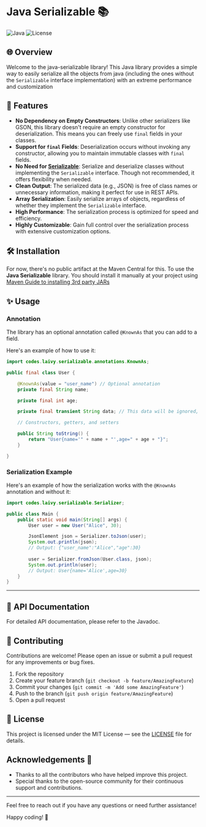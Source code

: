 # Java Serializable 📚

![Java](https://img.shields.io/badge/Java-ED8B00?style=for-the-badge&logo=java&logoColor=white)
![License](https://img.shields.io/github/license/ItsLaivy/java-serializable?style=for-the-badge)

## 🌐 Overview

Welcome to the java-serializable library!
This Java library provides a simple way to easily serialize all the objects from java
(including the ones without the `Serializable` interface implementation) with an extreme performance and customization

## 🚀 Features

- **No Dependency on Empty Constructors**: Unlike other serializers like GSON, this library doesn't require an empty constructor for deserialization. This means you can freely use `final` fields in your classes.
- **Support for `final` Fields**: Deserialization occurs without invoking any constructor, allowing you to maintain immutable classes with `final` fields.
- **No Need for [Serializable](https://docs.oracle.com/javase/7/docs/api/java/io/Serializable.html)**: Serialize and deserialize classes without implementing the `Serializable` interface. Though not recommended, it offers flexibility when needed.
- **Clean Output**: The serialized data (e.g., JSON) is free of class names or unnecessary information, making it perfect for use in REST APIs.
- **Array Serialization**: Easily serialize arrays of objects, regardless of whether they implement the `Serializable` interface.
- **High Performance**: The serialization process is optimized for speed and efficiency.
- **Highly Customizable**: Gain full control over the serialization process with extensive customization options.

## 🛠️ Installation

For now, there's no public artifact at the Maven Central for this.
To use the **Java Serializable** library.
You should install it manually at your project
using [Maven Guide to installing 3rd party JARs](https://maven.apache.org/guides/mini/guide-3rd-party-jars-local.html)

## ✨ Usage
### Annotation
The library has an optional annotation called `@KnownAs` that you can add to a field.

Here's an example of how to use it:

```java
import codes.laivy.serializable.annotations.KnownAs;

public final class User {

    @KnownAs(value = "user_name") // Optional annotation
    private final String name;

    private final int age;

    private final transient String data; // This data will be ignored, it's transient!

    // Constructors, getters, and setters

    public String toString() {
        return "User{name='" + name + "',age=" + age + "}";
    }

}
```

### Serialization Example
Here's an example of how the serialization works with the `@KnownAs` annotation and without it:

```java
import codes.laivy.serializable.Serializer;

public class Main {
    public static void main(String[] args) {
        User user = new User("Alice", 30);

        JsonElement json = Serializer.toJson(user);
        System.out.println(json);
        // Output: {"user_name":"Alice","age":30}
        
        user = Serializer.fromJson(User.class, json);
        System.out.println(user);
        // Output: User{name='Alice',age=30}
    }
}
```

<hr>

## 📜 API Documentation
For detailed API documentation, please refer to the Javadoc.

## 🤝 Contributing

Contributions are welcome! Please open an issue or submit a pull request for any improvements or bug fixes.

1. Fork the repository
2. Create your feature branch (`git checkout -b feature/AmazingFeature`)
3. Commit your changes (`git commit -m 'Add some AmazingFeature'`)
4. Push to the branch (`git push origin feature/AmazingFeature`)
5. Open a pull request

## 📄 License

This project is licensed under the MIT License — see the [LICENSE](LICENSE) file for details.

## Acknowledgements 🙏

- Thanks to all the contributors who have helped improve this project.
- Special thanks to the open-source community for their continuous support and contributions.


---

Feel free to reach out if you have any questions or need further assistance!

Happy coding! 🚀
